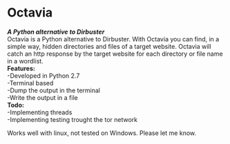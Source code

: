 # Octavia
<b><i>A Python alternative to Dirbuster</i><br></b>
Octavia is a Python alternative to Dirbuster. With Octavia you can find, in a simple way, hidden directories and files of a target website. Octavia will catch an http response by the target website for each directory or file name in a wordlist. <br>
<b>Features:</b><br>
-Developed in Python 2.7<br>
-Terminal based<br>
-Dump the output in the terminal<br>
-Write the output in a file<br>
<b>Todo:</b><br>
-Implementing threads<br>
-Implementing testing trought the tor network<br>

Works well with linux, not tested on Windows. Please let me know. <br>

